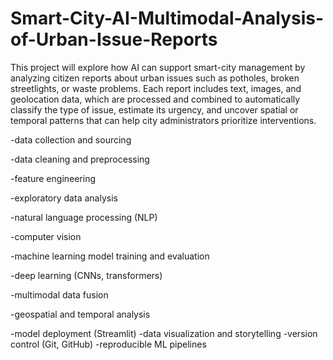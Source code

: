 # Smart-City-AI-Multimodal-Analysis-of-Urban-Issue-Reports
This project will explore how AI can support smart-city management by analyzing citizen reports about urban issues such as potholes, broken streetlights, or waste problems. Each report includes text, images, and geolocation data, which are processed and combined to automatically classify the type of issue, estimate its urgency, and uncover spatial or temporal patterns that can help city administrators prioritize interventions.

-data collection and sourcing

-data cleaning and preprocessing

-feature engineering

-exploratory data analysis

-natural language processing (NLP)

-computer vision

-machine learning model training and evaluation

-deep learning (CNNs, transformers)

-multimodal data fusion

-geospatial and temporal analysis

-model deployment (Streamlit)
-data visualization and storytelling
-version control (Git, GitHub)
-reproducible ML pipelines
